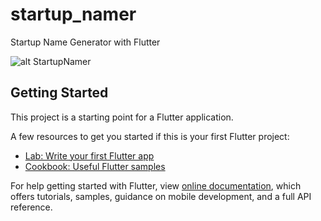 # startup_namer

Startup Name Generator with Flutter

![alt StartupNamer](https://i.pinimg.com/564x/06/ab/26/06ab26932e8d611eb4b5e5f3e76ebe67.jpg)

## Getting Started

This project is a starting point for a Flutter application.

A few resources to get you started if this is your first Flutter project:

- [Lab: Write your first Flutter app](https://flutter.dev/docs/get-started/codelab)
- [Cookbook: Useful Flutter samples](https://flutter.dev/docs/cookbook)

For help getting started with Flutter, view
[online documentation](https://flutter.dev/docs), which offers tutorials,
samples, guidance on mobile development, and a full API reference.
